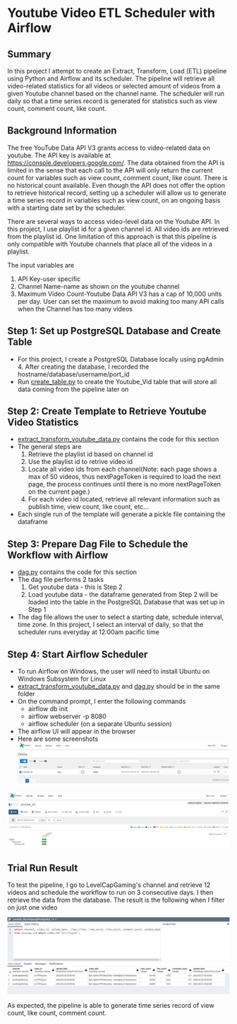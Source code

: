 # Youtube Video ETL Scheduler with Airflow

**Summary**
---
In this project I attempt to create an Extract, Transform, Load (ETL) pipeline using Python and Airflow and its scheduler. The pipeline will retrieve all video-related statistics for all videos or selected amount of videos from a given Youtube channel based on the channel name. The scheduler will run daily so that a time series record is generated for statistics such as view count, comment count, like count.  

**Background Information**
---
The free YouTube Data API V3 grants access to video-related data on youtube. The API key is available at https://console.developers.google.com/. The data obtained from the API is limited in the sense that each call to the API will only return the current count for variables such as view count, comment count, like count. There is no historical count available. Even though the API does not offer the option to retrieve historical record, setting up a scheduler will allow us to generate a time series record in variables such as view count, on an ongoing basis with a starting date set by the scheduler.

There are several ways to access video-level data on the Youtube API. In this project, I use playlist id for a given channel id. All video ids are retrieved from the playlist id. One limitation of this approach is that this pipeline is only compatible with Youtube channels that place all of the videos in a playlist. 

The input variables are
1. API Key-user specific
2. Channel Name-name as shown on the youtube channel
3. Maximum Video Count-Youtube Data API V3 has a cap of 10,000 units per day. User can set the maximum to avoid making too many API calls when the Channel has too many videos

**Step 1: Set up PostgreSQL Database and Create Table**
---
* For this project, I create a PostgreSQL Database locally using pgAdmin 4. After creating the database, I recorded the hostname/database/username/port_id
* Run [create_table.py](https://github.com/RonaldLi-GitHub/Youtube_Video_ETL_Scheduler/blob/main/create_table.py) to create the Youtube_Vid table that will store all data coming from the pipeline later on

**Step 2: Create Template to Retrieve Youtube Video Statistics**
---
* [extract_transform_youtube_data.py](https://github.com/RonaldLi-GitHub/Youtube_Video_ETL_Scheduler/blob/main/extract_transform_youtube_data.py) contains the code for this section
* The general steps are
  1. Retrieve the playlist id based on channel id
  2. Use the playlist id to retrive video id
  3. Locate all video ids from each channel(Note: each page shows a max of 50 videos, thus nextPageToken is required to load the next page, the process continues until there is no more nextPageToken on the current page.)
  4. For each video id located, retrieve all relevant information such as publish time, view count, like count, etc...
* Each single run of the template will generate a pickle file containing the dataframe

**Step 3: Prepare Dag File to Schedule the Workflow with Airflow**
---
* [dag.py](https://github.com/RonaldLi-GitHub/Youtube_Video_ETL_Scheduler/blob/main/dag.py) contains the code for this section
* The dag file performs 2 tasks
  1. Get youtube data - this is Step 2
  2. Load youtube data - the dataframe generated from Step 2 will be loaded into the table in the PostgreSQL Database that was set up in Step 1
* The dag file allows the user to select a starting date, schedule interval, time zone. In this project, I select an interval of daily, so that the scheduler runs everyday at 12:00am pacific time

**Step 4: Start Airflow Scheduler**
---
* To run Airflow on Windows, the user will need to install Ubuntu on Windows Subsystem for Linux
* [extract_transform_youtube_data.py](https://github.com/RonaldLi-GitHub/Youtube_Video_ETL_Scheduler/blob/main/extract_transform_youtube_data.py) and [dag.py](https://github.com/RonaldLi-GitHub/Youtube_Video_ETL_Scheduler/blob/main/dag.py) should be in the same folder
* On the command prompt, I enter the following commands
  * airflow db init
  * airflow webserver -p 8080
  * airflow scheduler (on a separate Ubuntu session)
* The airflow UI will appear in the browser 
* Here are some screenshots
![](img/airflow_1.JPG)
 
 
![](img/airflow_2.JPG)

**Trial Run Result**
---
To test the pipeline, I go to LevelCapGaming's channel and retrieve 12 videos and schedule the workflow to run on 3 consecutive days. I then retrieve the data from the database. The result is the following when I filter on just one video

![](img/airflow_3.JPG)

As expected, the pipeline is able to generate time series record of view count, like count, comment count.
